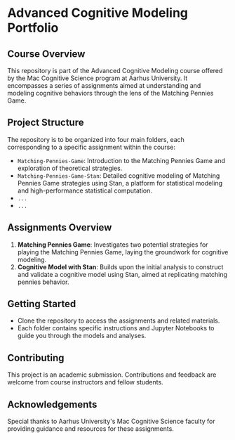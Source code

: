# Advanced Cognitive Modeling Portfolio

## Course Overview
This repository is part of the Advanced Cognitive Modeling course offered by the Mac Cognitive Science program at Aarhus University. It encompasses a series of assignments aimed at understanding and modeling cognitive behaviors through the lens of the Matching Pennies Game.

## Project Structure
The repository is to be organized into four main folders, each corresponding to a specific assignment within the course:

- `Matching-Pennies-Game`: Introduction to the Matching Pennies Game and exploration of theoretical strategies.
- `Matching-Pennies-Game-Stan`: Detailed cognitive modeling of Matching Pennies Game strategies using Stan, a platform for statistical modeling and high-performance statistical computation.
- `...`
- `...`

## Assignments Overview
1. **Matching Pennies Game**: Investigates two potential strategies for playing the Matching Pennies Game, laying the groundwork for cognitive modeling.
2. **Cognitive Model with Stan**: Builds upon the initial analysis to construct and validate a cognitive model using Stan, aimed at replicating matching pennies behavior.

## Getting Started
- Clone the repository to access the assignments and related materials.
- Each folder contains specific instructions and Jupyter Notebooks to guide you through the models and analyses.

## Contributing
This project is an academic submission. Contributions and feedback are welcome from course instructors and fellow students.

## Acknowledgements
Special thanks to Aarhus University's Mac Cognitive Science faculty for providing guidance and resources for these assignments.
